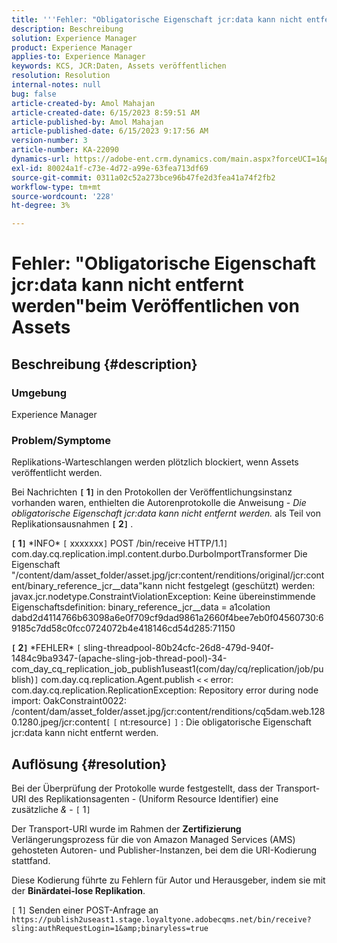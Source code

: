 ```yaml
---
title: '''Fehler: "Obligatorische Eigenschaft jcr:data kann nicht entfernt werden"beim Veröffentlichen von Assets'
description: Beschreibung
solution: Experience Manager
product: Experience Manager
applies-to: Experience Manager
keywords: KCS, JCR:Daten, Assets veröffentlichen
resolution: Resolution
internal-notes: null
bug: false
article-created-by: Amol Mahajan
article-created-date: 6/15/2023 8:59:51 AM
article-published-by: Amol Mahajan
article-published-date: 6/15/2023 9:17:56 AM
version-number: 3
article-number: KA-22090
dynamics-url: https://adobe-ent.crm.dynamics.com/main.aspx?forceUCI=1&pagetype=entityrecord&etn=knowledgearticle&id=46c889f6-5a0b-ee11-8f6e-6045bd0065f9
exl-id: 80024a1f-c73e-4d72-a99e-63fea713df69
source-git-commit: 0311a02c52a273bce96b47fe2d3fea41a74f2fb2
workflow-type: tm+mt
source-wordcount: '228'
ht-degree: 3%

---
```


# Fehler: &quot;Obligatorische Eigenschaft jcr:data kann nicht entfernt werden&quot;beim Veröffentlichen von Assets

## Beschreibung {#description}


### <b>Umgebung</b>

Experience Manager



### <b>Problem/Symptome</b>

Replikations-Warteschlangen werden plötzlich blockiert, wenn Assets veröffentlicht werden.

Bei Nachrichten <b>`[` 1`]` </b> in den Protokollen der Veröffentlichungsinstanz vorhanden waren, enthielten die Autorenprotokolle die Anweisung - *Die obligatorische Eigenschaft jcr:data kann nicht entfernt werden.* als Teil von Replikationsausnahmen <b>`[` 2`]` </b>.


<b>`[` 1`]` </b> \*INFO\* `[` xxxxxxx`]`  POST /bin/receive HTTP/1.1`]`  com.day.cq.replication.impl.content.durbo.DurboImportTransformer Die Eigenschaft &quot;/content/dam/asset_folder/asset.jpg/jcr:content/renditions/original/jcr:content/binary_reference_jcr__data&quot;kann nicht festgelegt (geschützt) werden: javax.jcr.nodetype.ConstraintViolationException: Keine übereinstimmende Eigenschaftsdefinition: binary_reference_jcr__data = a1colation dabd2d4114766b63098a6e0f709cf9dad9861a2660f4bee7eb0f04560730:69185c7dd58c0fcc0724072b4e418146cd54d285:71150<br>

<b>`[` 2`]` </b> \*FEHLER\* `[` sling-threadpool-80b24cfc-26d8-479d-940f-1484c9ba9347-(apache-sling-job-thread-pool)-34-com_day_cq_replication_job_publish1useast1(com/day/cq/replication/job/publish)`]`  com.day.cq.replication.Agent.publish `<` `<`  error: com.day.cq.replication.ReplicationException: Repository error during node import: OakConstraint0022: /content/dam/asset_folder/asset.jpg/jcr:content/renditions/cq5dam.web.1280.1280.jpeg/jcr:content`[` `[` nt:resource`]` `]` : Die obligatorische Eigenschaft jcr:data kann nicht entfernt werden.<br>

## Auflösung {#resolution}


Bei der Überprüfung der Protokolle wurde festgestellt, dass der Transport-URI des Replikationsagenten - (Uniform Resource Identifier) eine zusätzliche *&amp;* - `[` 1`]`

Der Transport-URI wurde im Rahmen der <b>Zertifizierung</b> Verlängerungsprozess für die von Amazon Managed Services (AMS) gehosteten Autoren- und Publisher-Instanzen, bei dem die URI-Kodierung stattfand.

Diese Kodierung führte zu Fehlern für Autor und Herausgeber, indem sie mit der <b>Binärdatei-lose Replikation</b>.



`[` 1`]`  Senden einer POST-Anfrage an `https://publish2useast1.stage.loyaltyone.adobecqms.net/bin/receive?sling:authRequestLogin=1&amp;binaryless=true`
